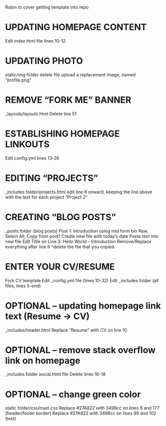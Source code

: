 Robin to cover getting template into repo

# UPDATING HOMEPAGE CONTENT
Edit index.html file
lines 10-12

# UPDATING PHOTO
static/img folder
delete file
upload a replacement image, named “profile.png”

# REMOVE “FORK ME” BANNER
_layouts/layouts.html
Delete line 51 

# ESTABLISHING HOMEPAGE LINKOUTS
Edit config.yml
lines 13-26

# EDITING “PROJECTS”
_includes folder/projects.html
edit line 8 onward, keeping the line above with the text for each project “Project 2</a></strong>”

# CREATING “BLOG POSTS”
_posts folder (blog posts)
Post 1: Introduction using mid form bio
Raw, Select All, Copy from post1
Create new file with today’s date
Paste text into new file
Edit Title on Line 3: Hello World – Introduction 
Remove/Replace everything after line 9
*delete the file that you copied

# ENTER YOUR CV/RESUME
Fork CV template
Edit _config.yml file (lines 10-32)
Edit _includes folder (all files, lines 5-end)

# OPTIONAL – updating homepage link text (Resume -> CV) 
_includes/header.html
Replace “Resume” with CV on line 10

# OPTIONAL – remove stack overflow link on homepage
_includes folder
social.html file
Delete lines 16-18

# OPTIONAL – change green color
static folder/css/main.css
Replace #27A822 with 3498cc on lines 9 and 177 (header/footer border)
Replace #27A822 with 3498cc on lines 99 and 102 (text)
